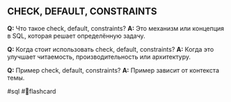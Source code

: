 ## CHECK, DEFAULT, CONSTRAINTS

**Q:** Что такое check, default, constraints?
**A:** Это механизм или концепция в SQL, которая решает определённую задачу.

**Q:** Когда стоит использовать check, default, constraints?
**A:** Когда это улучшает читаемость, производительность или архитектуру.

**Q:** Пример check, default, constraints?
**A:** Пример зависит от контекста темы.

#sql #🧠flashcard
